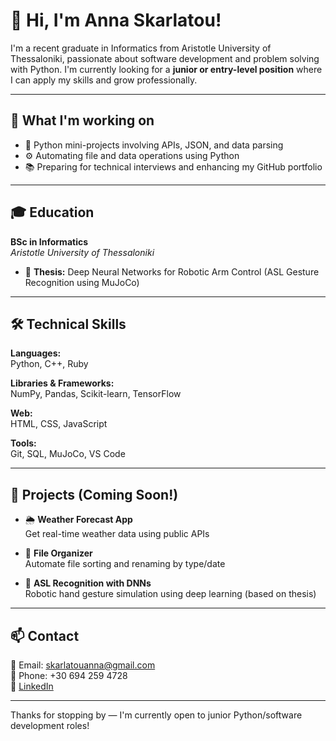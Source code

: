 # 👋 Hi, I'm Anna Skarlatou!

I'm a recent graduate in Informatics from Aristotle University of Thessaloniki, passionate about software development and problem solving with Python. I'm currently looking for a **junior or entry-level position** where I can apply my skills and grow professionally.

---

## 💼 What I'm working on

- 🐍 Python mini-projects involving APIs, JSON, and data parsing  
- ⚙️ Automating file and data operations using Python  
- 📚 Preparing for technical interviews and enhancing my GitHub portfolio  

---

## 🎓 Education

**BSc in Informatics**  
*Aristotle University of Thessaloniki*  

- 🧠 **Thesis:** Deep Neural Networks for Robotic Arm Control (ASL Gesture Recognition using MuJoCo)

---

## 🛠️ Technical Skills

**Languages:**  
Python, C++, Ruby

**Libraries & Frameworks:**  
NumPy, Pandas, Scikit-learn, TensorFlow

**Web:**  
HTML, CSS, JavaScript

**Tools:**  
Git, SQL, MuJoCo, VS Code

---

## 📂 Projects (Coming Soon!)

- 🌦️ **Weather Forecast App**  
  Get real-time weather data using public APIs

- 📁 **File Organizer**  
  Automate file sorting and renaming by type/date

- 🤖 **ASL Recognition with DNNs**  
  Robotic hand gesture simulation using deep learning (based on thesis)

---


## 📫 Contact

📧 Email: skarlatouanna@gmail.com  
📱 Phone: +30 694 259 4728  
🔗 [LinkedIn](https://www.linkedin.com/in/anna-skarlatou-20051223b/) <!-- <-- Update with your actual LinkedIn link -->

---

Thanks for stopping by — I'm currently open to junior Python/software development roles!
